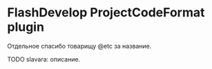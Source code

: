 FlashDevelop ProjectCodeFormat plugin
===========================
Отдельное спасибо товарищу @etc за название.

TODO slavara: описание.
